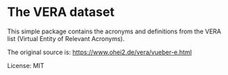 # The VERA dataset

This simple package contains the acronyms and definitions from the VERA list (Virtual Entity of Relevant Acronyms).

The original source is: https://www.ohei2.de/vera/vueber-e.html

License: MIT
